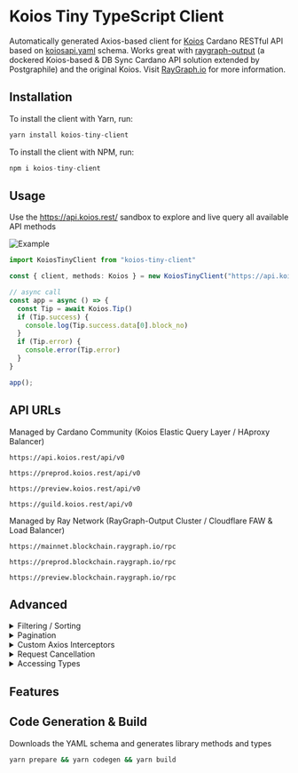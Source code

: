 # Koios Tiny TypeScript Client

Automatically generated Axios-based client for [Koios](https://koios.rest) Cardano RESTful API based on [koiosapi.yaml](https://api.koios.rest/koiosapi.yaml) schema. Works great with [raygraph-output](https://github.com/ray-network/raygraph-output) (a dockered Koios-based & DB Sync Cardano API solution extended by Postgraphile) and the original Koios. Visit [RayGraph.io](https://raygraph.io) for more information.

## Installation

To install the client with Yarn, run:
``` TypeScript
yarn install koios-tiny-client
```

To install the client with NPM, run:
``` TypeScript
npm i koios-tiny-client
```

## Usage

Use the https://api.koios.rest/ sandbox to explore and live query all available API methods

![Example](https://github.com/ray-network/koios-tiny-client/assets/38279597/4bc0cdee-a75c-4547-bbe9-994707bb7814)

``` TypeScript
import KoiosTinyClient from "koios-tiny-client"

const { client, methods: Koios } = new KoiosTinyClient("https://api.koios.rest/api/v0")

// async call
const app = async () => {
  const Tip = await Koios.Tip()
  if (Tip.success) {
    console.log(Tip.success.data[0].block_no)
  }
  if (Tip.error) {
    console.error(Tip.error)
  }
}

app();
```

## API URLs
Managed by Cardano Community (Koios Elastic Query Layer / HAproxy Balancer)
```
https://api.koios.rest/api/v0
```
```
https://preprod.koios.rest/api/v0
```
```
https://preview.koios.rest/api/v0
```
```
https://guild.koios.rest/api/v0
```

Managed by Ray Network (RayGraph-Output Cluster / Cloudflare FAW & Load Balancer)
```
https://mainnet.blockchain.raygraph.io/rpc
```
```
https://preprod.blockchain.raygraph.io/rpc
```
```
https://preview.blockchain.raygraph.io/rpc
```

## Advanced

<details>
<summary>Filtering / Sorting</summary>

Read https://api.koios.rest/#overview--api-usage for more information
``` TypeScript
  Hello
```

</details>

<details>
Read https://api.koios.rest/#overview--pagination-offsetlimit for more information
<summary>Pagination</summary>

``` TypeScript
  Hello
```

</details>

<details>
<summary>Custom Axios Interceptors</summary>

``` TypeScript
  Hello
```

</details>

<details>
<summary>Request Cancellation</summary>

``` TypeScript
  Hello
```

</details>

<details>
<summary>Accessing Types</summary>

``` TypeScript
  Hello
```

</details>

## Features

[//]: <> (START)
[//]: <> (END)

## Code Generation & Build

Downloads the YAML schema and generates library methods and types
``` sh
yarn prepare && yarn codegen && yarn build
```
